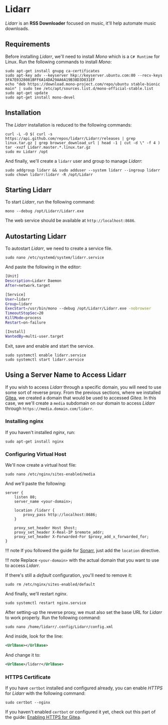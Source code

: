 # Lidarr

*Lidarr* is an **RSS Downloader** focused on music, it'll help automate music downloads.

## Requirements

Before installing *Lidarr*, we'll need to install *Mono* which is a `C# Runtime` for Linux. Run the following commands to install *Mono*:

``` text
sudo apt-get install gnupg ca-certificates
sudo apt-key adv --keyserver hkp://keyserver.ubuntu.com:80 --recv-keys 3FA7E0328081BFF6A14DA29AA6A19B38D3D831EF
echo "deb https://download.mono-project.com/repo/ubuntu stable-bionic main" | sudo tee /etc/apt/sources.list.d/mono-official-stable.list
sudo apt-get update
sudo apt-get install mono-devel
```

## Installation

The *Lidarr* installation is reduced to the following commands:

``` text
curl -L -O $( curl -s https://api.github.com/repos/lidarr/Lidarr/releases | grep linux.tar.gz | grep browser_download_url | head -1 | cut -d \" -f 4 )
tar -xvzf Lidarr.master.*.linux.tar.gz
sudo mv Lidarr /opt
```

And finally, we'll create a `lidarr` user and group to manage *Lidarr*:

``` text
sudo addgroup lidarr && sudo adduser --system lidarr --ingroup lidarr
sudo chown lidarr:lidarr -R /opt/Lidarr
```

## Starting Lidarr

To start *Lidarr*, run the following command:

``` text
mono --debug /opt/Lidarr/Lidarr.exe
```

The web service should be available at `http://localhost:8686`.

## Autostarting Lidarr

To autostart *Lidarr*, we need to create a service file.

``` text
sudo nano /etc/systemd/system/lidarr.service
```

And paste the following in the editor:

``` bash
[Unit]
Description=Lidarr Daemon
After=network.target

[Service]
User=lidarr
Group=lidarr
ExecStart=/usr/bin/mono --debug /opt/Lidarr/Lidarr.exe -nobrowser
TimeoutStopSec=20
KillMode=process
Restart=on-failure

[Install]
WantedBy=multi-user.target
```

Exit, save and enable and start the service.

``` text
sudo systemctl enable lidarr.service
sudo systemctl start lidarr.service
```

## Using a Server Name to Access Lidarr

If you wish to access *Lidarr* through a specific domain, you will need to use some sort of reverse proxy. From the previous sections, where we installed [Gitea](gitea.md), we created a domain that would be used to accessed *Gitea*. In this case, we we'll create a `media` subdomain on our domain to access *Lidarr* through `https://media.domain.com/lidarr`.

### Installing nginx

If you haven't installed *nginx*, run:

``` text
sudo apt-get install nginx
```

### Configuring Virtual Host

We'll now create a virtual host file:

``` text
sudo nano /etc/nginx/sites-enabled/media
```

And we'll paste the following:

``` text
server {
    listen 80;
    server_name <your-domain>;

    location /lidarr {
        proxy_pass http://localhost:8686;
    }

    proxy_set_header Host $host;
    proxy_set_header X-Real-IP $remote_addr;
    proxy_set_header X-Forwarded-For $proxy_add_x_forwarded_for;
}
```

!!! note
    If you followed the guide for [Sonarr](sonarr.md), just add the `location` directive.

!!! note
    Replace `<your-domain>` with the actual domain that you want to use to access *Lidarr*.

If there's still a *default* configuration, you'll need to remove it:

``` text
sudo rm /etc/nginx/sites-enabled/default
```

And finally, we'll restart *nginx*.

``` text
sudo systemctl restart nginx.service
```

After setting-up the reverse proxy, we must also set the base URL for *Lidarr* to work properly. Run the following command:

``` text
sudo nano /home/lidarr/.config/Lidarr/config.xml
```

And inside, look for the line:

``` xml
<UrlBase></UrlBase>
```

And change it to:

``` xml
<UrlBase>/lidarr</UrlBase>
```

### HTTPS Certificate

If you have `certbot` installed and configured already, you can enable *HTTPS* for *Lidarr* with the following command:

``` text
sudo certbot --nginx
```

If you haven't enabled `certbot` or configured it yet, check out this part of the guide: [Enabling HTTPS for Gitea](./gitea.md#using-certbot).
